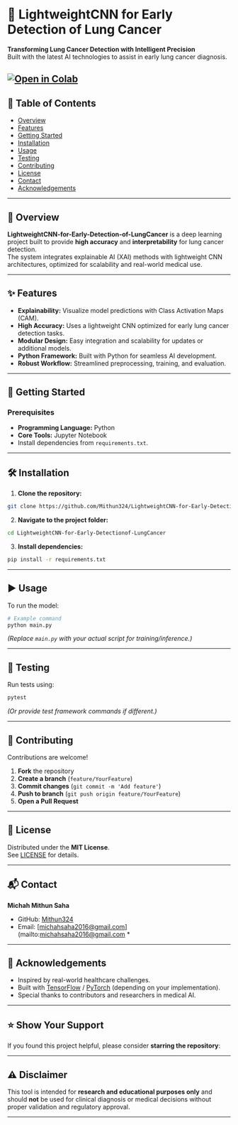 # 🧠 LightweightCNN for Early Detection of Lung Cancer

**Transforming Lung Cancer Detection with Intelligent Precision**  
Built with the latest AI technologies to assist in early lung cancer diagnosis.

[![Open in Colab](https://colab.research.google.com/assets/colab-badge.svg)](https://colab.research.google.com/github/Mithun324/LightweightCNN-for-Early-Detectionof-LungCancer)
---

## 📑 Table of Contents
- [Overview](#overview)  
- [Features](#features)  
- [Getting Started](#getting-started)  
- [Installation](#installation)  
- [Usage](#usage)  
- [Testing](#testing)  
- [Contributing](#contributing)  
- [License](#license)  
- [Contact](#contact)  
- [Acknowledgements](#acknowledgements)

---

## 📝 Overview

**LightweightCNN-for-Early-Detection-of-LungCancer** is a deep learning project built to provide **high accuracy** and **interpretability** for lung cancer detection.  
The system integrates explainable AI (XAI) methods with lightweight CNN architectures, optimized for scalability and real-world medical use.

---

## ✨ Features

- **Explainability:** Visualize model predictions with Class Activation Maps (CAM).  
- **High Accuracy:** Uses a lightweight CNN optimized for early lung cancer detection tasks.  
- **Modular Design:** Easy integration and scalability for updates or additional models.  
- **Python Framework:** Built with Python for seamless AI development.  
- **Robust Workflow:** Streamlined preprocessing, training, and evaluation.

---

## 🚀 Getting Started

### Prerequisites

- **Programming Language:** Python  
- **Core Tools:** Jupyter Notebook  
- Install dependencies from `requirements.txt`.

---

## 🛠 Installation

1. **Clone the repository:**
```bash
git clone https://github.com/Mithun324/LightweightCNN-for-Early-Detectionof-LungCancer.git
```

2. **Navigate to the project folder:**
```bash
cd LightweightCNN-for-Early-Detectionof-LungCancer
```

3. **Install dependencies:**
```bash
pip install -r requirements.txt
```

---

## ▶️ Usage

To run the model:

```bash
# Example command
python main.py
```

*(Replace `main.py` with your actual script for training/inference.)*

---

## 🧪 Testing

Run tests using:

```bash
pytest
```

*(Or provide test framework commands if different.)*

---

## 🤝 Contributing

Contributions are welcome!  

1. **Fork** the repository  
2. **Create a branch** (`feature/YourFeature`)  
3. **Commit changes** (`git commit -m 'Add feature'`)  
4. **Push to branch** (`git push origin feature/YourFeature`)  
5. **Open a Pull Request**

---

## 📄 License

Distributed under the **MIT License**.  
See [LICENSE](LICENSE) for details.

---

## 📬 Contact

**Michah Mithun Saha**  
- GitHub: [Mithun324](https://github.com/Mithun324)  
- Email: [michahsaha2016@gmail.com](mailto:michahsaha2016@gmail.com *

---

## 🙏 Acknowledgements

- Inspired by real-world healthcare challenges.  
- Built with [TensorFlow](https://www.tensorflow.org/) / [PyTorch](https://pytorch.org/) (depending on your implementation).  
- Special thanks to contributors and researchers in medical AI.

---

## ⭐ Show Your Support

If you found this project helpful, please consider **starring the repository**:

---

## ⚠️ Disclaimer

This tool is intended for **research and educational purposes only** and should **not** be used for clinical diagnosis or medical decisions without proper validation and regulatory approval.

---
